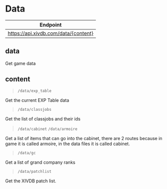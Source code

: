 # Data

|Endpoint|
|---|
|https://api.xivdb.com/data/{content}|

## data

Get game data

## content

> `/data/exp_table`

Get the current EXP Table data

> `/data/classjobs`

Get the list of classjobs and their ids

> `/data/cabinet`
> `/data/armoire`

Get a list of items that can go into the cabinet, there are 2 routes because in game it is called armoire, in the data files it is called cabinet.

> `/data/gc`

Get a list of grand company ranks

> `/data/patchlist`

Get the XIVDB patch list.

